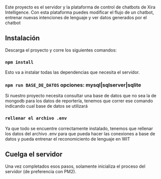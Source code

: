 Este proyecto es el servidor y la plataforma de control de chatbots de Xira Intelligence.
Con esta plataforma puedes modificar el flujo de un chatbot, entrenar nuevas intenciones de lenguaje y ver datos generados por el chatbot

## Instalación

Descarga el proyecto y corre los siguientes comandos:

### `npm install`

Esto va a instalar todas las dependencias que necesita el servidor.

### `npm run BASE_DE_DATOS` opciones: mysql|sqlserver|sqlite

Si nuestro proyecto necesita consultar una base de datos que no sea la de mongodb para los datos de reportería, tenemos que correr ese comando indicando cual base de datos se utilizará

### `rellenar el archivo .env`

Ya que todo se encuentre correctamente instalado, tenemos que rellenar los datos del archivo .env para que pueda hacer las conexiones a base de datos y pueda entrenar el reconomiciento de lenguaje en WIT

## Cuelga el servidor

Una vez completados esos pasos, solamente inicializa el proceso del servidor (de preferencia con PM2).
